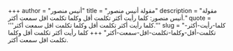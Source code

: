+++
author = "أنيس منصور"
title = "مقولة أنيس منصور"
description = "مقولة أنيس منصور: كلما رأيت أكثر تكلمت أقل وكلما تكلمت اقل سمعت أكثر."
quote = '''كلما رأيت أكثر تكلمت أقل وكلما تكلمت اقل سمعت أكثر.''' 
slug = "كلما-رأيت-أكثر-تكلمت-أقل-وكلما-تكلمت-اقل-سمعت-أكثر"
+++
كلما رأيت أكثر تكلمت أقل وكلما تكلمت اقل سمعت أكثر.
